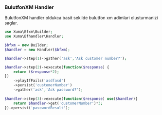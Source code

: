 ### BulutfonXM Handler

BulutfonXM handler oldukca basit sekilde bulutfon xm adimlari olusturmanizi saglar.

```php
use Xuma\Bfxm\Builder;
use Xuma\Bfhandler\Handler;

$bfxm = new Builder;
$handler = new Handler($bfxm);

$handler->step(1)->gather('ask','Ask customer number?');

$handler->step(2)->execute(function($response) {
    return ($response*2);
})
    ->playIfFails('asdfasd')
    ->persist('customerNumber')
    ->gather('ask','Ask password?');
    
$handler->step(3)->execute(function($response) use($handler){
    return $handler->get('customerNumber')*3;
})->persist('passwordResult');
```
